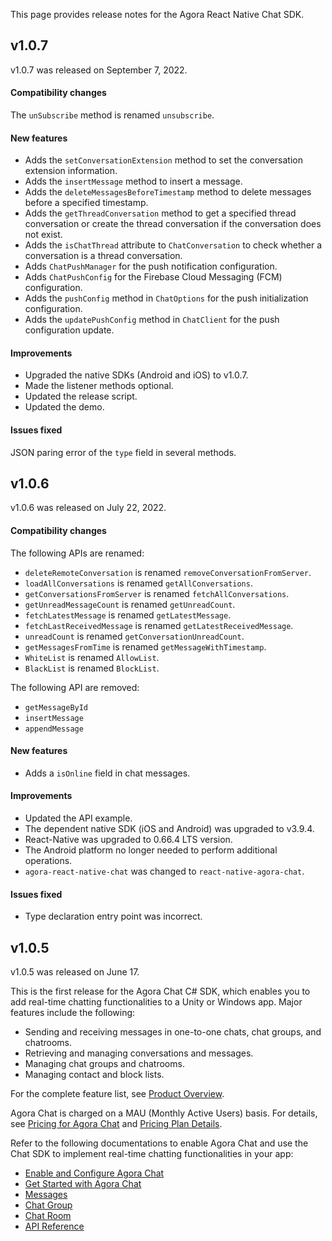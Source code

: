 This page provides release notes for the Agora React Native Chat SDK.

## v1.0.7

v1.0.7 was released on September 7, 2022.

#### Compatibility changes

The `unSubscribe` method is renamed `unsubscribe`.

#### New features

- Adds the `setConversationExtension` method to set the conversation extension information.
- Adds the `insertMessage` method to insert a message.
- Adds the `deleteMessagesBeforeTimestamp` method to delete messages before a specified timestamp.
- Adds the `getThreadConversation` method to get a specified thread conversation or create the thread conversation if the conversation does not exist. 
- Adds the `isChatThread` attribute to `ChatConversation` to check whether a conversation is a thread conversation.
- Adds `ChatPushManager` for the push notification configuration.
- Adds `ChatPushConfig` for the Firebase Cloud Messaging (FCM) configuration.
- Adds the `pushConfig` method in `ChatOptions` for the push initialization configuration. 
- Adds the `updatePushConfig` method in `ChatClient` for the push configuration update.

#### Improvements

- Upgraded the native SDKs (Android and iOS) to v1.0.7.
- Made the listener methods optional.
- Updated the release script.
- Updated the demo.

#### Issues fixed

JSON paring error of the `type` field in several methods.

## v1.0.6

v1.0.6 was released on July 22, 2022.

#### Compatibility changes

The following APIs are renamed:

- `deleteRemoteConversation` is renamed `removeConversationFromServer`.
- `loadAllConversations` is renamed `getAllConversations`.
- `getConversationsFromServer` is renamed `fetchAllConversations`.
- `getUnreadMessageCount` is renamed `getUnreadCount`.
- `fetchLatestMessage` is renamed `getLatestMessage`.
- `fetchLastReceivedMessage` is renamed `getLatestReceivedMessage`.
- `unreadCount` is renamed `getConversationUnreadCount`.
- `getMessagesFromTime` is renamed `getMessageWithTimestamp`.
- `WhiteList` is renamed `AllowList`.
- `BlackList` is renamed `BlockList`.

The following API are removed:

- `getMessageById`
- `insertMessage`
- `appendMessage`

#### New features

- Adds a `isOnline` field in chat messages.

#### Improvements

- Updated the API example.
- The dependent native SDK (iOS and Android) was upgraded to v3.9.4.
- React-Native was upgraded to 0.66.4 LTS version.
- The Android platform no longer needed to perform additional operations.
- `agora-react-native-chat` was changed to `react-native-agora-chat`.

#### Issues fixed

- Type declaration entry point was incorrect.


## v1.0.5

v1.0.5 was released on June 17.

This is the first release for the Agora Chat C# SDK, which enables you to add real-time chatting functionalities to a Unity or Windows app. Major features include the following:

- Sending and receiving messages in one-to-one chats, chat groups, and chatrooms.
- Retrieving and managing conversations and messages.
- Managing chat groups and chatrooms.
- Managing contact and block lists.

For the complete feature list, see [Product Overview](./agora_chat_overview?platform=React%20Native).

Agora Chat is charged on a MAU (Monthly Active Users) basis. For details, see [Pricing for Agora Chat](./agora_chat_pricing?platform=React%20Native) and [Pricing Plan Details](./agora_chat_plan?platform=React%20Native).

Refer to the following documentations to enable Agora Chat and use the Chat SDK to implement real-time chatting functionalities in your app:

- [Enable and Configure Agora Chat](./enable_agora_chat?platform=React%20Native)
- [Get Started with Agora Chat](./agora-chat/agora_chat_get_started_rn?platform=React%20Native)
- [Messages](./agora_chat_message_overview?platform=React%20Native)
- [Chat Group](./agora_chat_group_overview?platform=React%20Native)
- [Chat Room](./agora_chat_chatroom_overview?platform=React%20Native)
- [API Reference](./api-ref?platform=React%20Native)